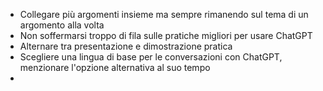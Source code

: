 - Collegare più argomenti insieme ma sempre rimanendo sul tema di un argomento alla volta
- Non soffermarsi troppo di fila sulle pratiche migliori per usare ChatGPT
- Alternare tra presentazione e dimostrazione pratica
- Scegliere una lingua di base per le conversazioni con ChatGPT, menzionare l'opzione alternativa al suo tempo
- 